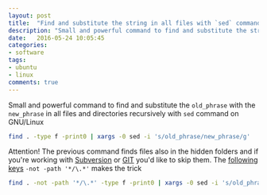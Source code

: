 ```yaml
---
layout: post
title:  "Find and substitute the string in all files with `sed` command on GNU/Linux"
description: "Small and powerful command to find and substitute the string in all files and directories with `sed` command on GNU/Linux"
date:   2016-05-24 10:05:45
categories:
- software
tags:
- ubuntu
- linux
comments: true
---
```


Small and powerful command to find and substitute the `old_phrase` with the `new_phrase` in 
all files and directories recursively with `sed` command on GNU/Linux

```bash
find . -type f -print0 | xargs -0 sed -i 's/old_phrase/new_phrase/g'
```

Attention! The previous command finds files also in the hidden folders and if you're working with [Subversion](/tag/subversion) or [GIT](/tag/git) you'd like to skip them. The [following keys](http://askubuntu.com/a/318211/7484) `-not -path '*/\.*'` makes the trick

```bash
find . -not -path '*/\.*' -type f -print0 | xargs -0 sed -i 's/old_phrase/new_phrase/g'
```
